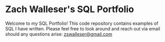 # Zach Walleser's SQL Portfolio

Welcome to my SQL Portfolio! This code repository contains examples of SQL I have written. Please feel free to look around and reach out via email should any questions arise: zswalleser@gmail.com
